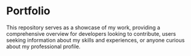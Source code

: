 # Portfolio
This repository serves as a showcase of my work, providing a comprehensive overview for developers looking to contribute, users seeking information about my skills and experiences, or anyone curious about my professional profile.

